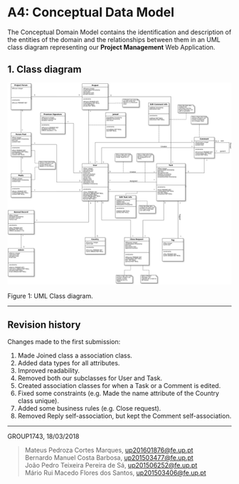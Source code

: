 # A4: Conceptual Data Model

The Conceptual Domain Model contains the identification and description of the entities of the domain and the relationships between them in an UML class diagram representing our **Project Management** Web Application.

## 1. Class diagram

<img src="images/UML.png" title="UML Class diagram">

Figure 1: UML Class diagram.

<!--
## 2. Additional Business Rules

> Business rules can be included in the UML diagram as UML notes or in a table in this section.

| Identifier | Name | Description |
| :----------:|:-------------:|:-----------|
| BR01 | Register | To register, user must fill a register form with full name, nickname, e-mail, birthday, gender and institution (not required). |

-->


***
## Revision history

Changes made to the first submission:
1. Made Joined class a association class.
2. Added data types for all attributes.
3. Improved readability.
4. Removed both our subclasses for User and Task.
5. Created association classes for when a Task or a Comment is edited.
6. Fixed some constraints (e.g. Made the name attribute of the Country class unique).
7. Added some business rules (e.g. Close request).
8. Removed Reply self-association, but kept the Comment self-association.

***

GROUP1743, 18/03/2018

> Mateus Pedroza Cortes Marques, up201601876@fe.up.pt   
> Bernardo Manuel Costa Barbosa, up201503477@fe.up.pt   
> João Pedro Teixeira Pereira de Sá, up201506252@fe.up.pt   
> Mário Rui Macedo Flores dos Santos, up201503406@fe.up.pt  
